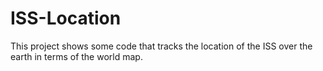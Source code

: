 # ISS-Location
This project shows some code that tracks the location of the ISS over the earth in terms of the world map.
